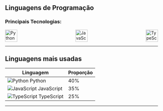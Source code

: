 ## Linguagens de Programação

### Principais Tecnologias:
<div style="display: flex; justify-content: space-between;">
  <img src="https://cdn.jsdelivr.net/gh/devicons/devicon/icons/python/python-original.svg" alt="Python" width="40" height="40"/>
  <img src="https://cdn.jsdelivr.net/gh/devicons/devicon/icons/javascript/javascript-original.svg" alt="JavaScript" width="40" height="40"/>
  <img src="https://cdn.jsdelivr.net/gh/devicons/devicon/icons/typescript/typescript-original.svg" alt="TypeScript" width="40" height="40"/>
</div>

---

## Linguagens mais usadas

| Linguagem     | Proporção |
|---------------|-----------|
| ![Python](https://cdn.jsdelivr.net/gh/devicons/devicon/icons/python/python-original.svg) Python       | 40%       |
| ![JavaScript](https://cdn.jsdelivr.net/gh/devicons/devicon/icons/javascript/javascript-original.svg) JavaScript  | 35%       |
| ![TypeScript](https://cdn.jsdelivr.net/gh/devicons/devicon/icons/typescript/typescript-original.svg) TypeScript  | 25%       |

---


